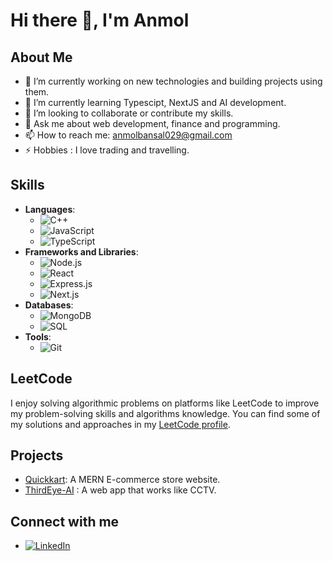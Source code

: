 # Hi there 👋, I'm Anmol 

## About Me
- 🔭 I’m currently working on new technologies and building projects using them.
- 🌱 I’m currently learning Typescipt, NextJS and AI development.
- 👯 I’m looking to collaborate or contribute my skills.
- 💬 Ask me about web development, finance and programming.
- 📫 How to reach me: anmolbansal029@gmail.com
- ⚡ Hobbies : I love trading and travelling.

## Skills
- **Languages**:
  - ![C++](https://img.shields.io/badge/-C++-000?&logo=C%2B%2B)
  - ![JavaScript](https://img.shields.io/badge/-JavaScript-000?&logo=JavaScript)
  - ![TypeScript](https://img.shields.io/badge/-TypeScript-000?&logo=TypeScript)
- **Frameworks and Libraries**: 
  - ![Node.js](https://img.shields.io/badge/-Node.js-000?&logo=Node.js)
  - ![React](https://img.shields.io/badge/-React-000?&logo=React)
  - ![Express.js](https://img.shields.io/badge/-Express.js-000?&logo=Express)
  - ![Next.js](https://img.shields.io/badge/-Next.js-000?&logo=Next.js)
- **Databases**: 
  - ![MongoDB](https://img.shields.io/badge/-MongoDB-000?&logo=MongoDB)
  - ![SQL](https://img.shields.io/badge/-SQL-000?&logo=MySQL)
- **Tools**: 
  - ![Git](https://img.shields.io/badge/-Git-000?&logo=Git)

## LeetCode
I enjoy solving algorithmic problems on platforms like LeetCode to improve my problem-solving skills and algorithms knowledge. You can find some of my solutions and approaches in my [LeetCode profile](https://leetcode.com/u/anmolbansal029/).

## Projects
- [Quickkart](https://quickkart-frontend.vercel.app/): A MERN E-commerce store website.
- [ThirdEye-AI](https://thirdeye-ai.vercel.app/) : A web app that works like CCTV.

## Connect with me
- [![LinkedIn](https://img.shields.io/badge/-LinkedIn-0077B5?style=flat&logo=Linkedin&logoColor=white)](https://www.linkedin.com/in/anmol-bansal-090298201/)

